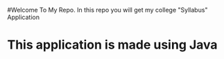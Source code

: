 #Welcome To My Repo. In this repo you will get my college "Syllabus" Application
# This application is made using Java